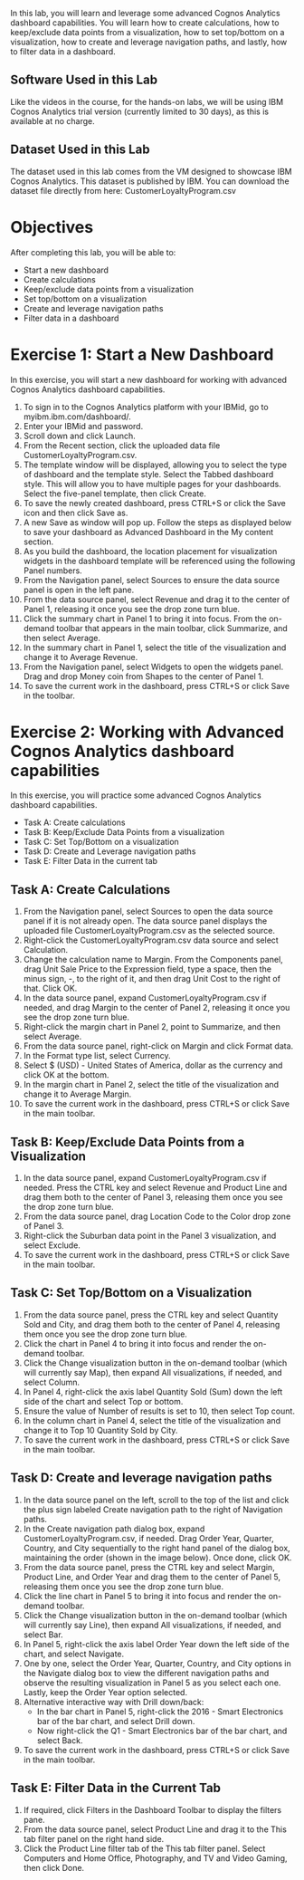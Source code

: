 In this lab, you will learn and leverage some advanced Cognos Analytics dashboard capabilities. You will learn how to create calculations, how to keep/exclude data points from a visualization, how to set top/bottom on a visualization, how to create and leverage navigation paths, and lastly, how to filter data in a dashboard.

## Software Used in this Lab
Like the videos in the course, for the hands-on labs, we will be using IBM Cognos Analytics trial version (currently limited to 30 days), as this is available at no charge.

## Dataset Used in this Lab
The dataset used in this lab comes from the VM designed to showcase IBM Cognos Analytics. This dataset is published by IBM. You can download the dataset file directly from here: CustomerLoyaltyProgram.csv

# Objectives
After completing this lab, you will be able to:

- Start a new dashboard
- Create calculations
- Keep/exclude data points from a visualization
- Set top/bottom on a visualization
- Create and leverage navigation paths
- Filter data in a dashboard

# Exercise 1: Start a New Dashboard
In this exercise, you will start a new dashboard for working with advanced Cognos Analytics dashboard capabilities.

1. To sign in to the Cognos Analytics platform with your IBMid, go to myibm.ibm.com/dashboard/.
2. Enter your IBMid and password.
3. Scroll down and click Launch.
4. From the Recent section, click the uploaded data file CustomerLoyaltyProgram.csv.
5. The template window will be displayed, allowing you to select the type of dashboard and the template style. Select the Tabbed dashboard style. This will allow you to have multiple pages for your dashboards. Select the five-panel template, then click Create.
6. To save the newly created dashboard, press CTRL+S or click the Save icon and then click Save as.
7. A new Save as window will pop up. Follow the steps as displayed below to save your dashboard as Advanced Dashboard in the My content section.
8. As you build the dashboard, the location placement for visualization widgets in the dashboard template will be referenced using the following Panel numbers.
9. From the Navigation panel, select Sources to ensure the data source panel is open in the left pane.
10. From the data source panel, select Revenue and drag it to the center of Panel 1, releasing it once you see the drop zone turn blue.
11. Click the summary chart in Panel 1 to bring it into focus. From the on-demand toolbar that appears in the main toolbar, click Summarize, and then select Average.
12. In the summary chart in Panel 1, select the title of the visualization and change it to Average Revenue.
13. From the Navigation panel, select Widgets to open the widgets panel. Drag and drop Money coin from Shapes to the center of Panel 1.
14. To save the current work in the dashboard, press CTRL+S or click Save in the toolbar.

# Exercise 2: Working with Advanced Cognos Analytics dashboard capabilities
In this exercise, you will practice some advanced Cognos Analytics dashboard capabilities.

- Task A: Create calculations
- Task B: Keep/Exclude Data Points from a visualization
- Task C: Set Top/Bottom on a visualization
- Task D: Create and Leverage navigation paths
- Task E: Filter Data in the current tab

## Task A: Create Calculations
1. From the Navigation panel, select Sources to open the data source panel if it is not already open. The data source panel displays the uploaded file CustomerLoyaltyProgram.csv as the selected source.
2. Right-click the CustomerLoyaltyProgram.csv data source and select Calculation.
3. Change the calculation name to Margin. From the Components panel, drag Unit Sale Price to the Expression field, type a space, then the minus sign, -, to the right of it, and then drag Unit Cost to the right of that. Click OK.
4. In the data source panel, expand CustomerLoyaltyProgram.csv if needed, and drag Margin to the center of Panel 2, releasing it once you see the drop zone turn blue.
5. Right-click the margin chart in Panel 2, point to Summarize, and then select Average.
6. From the data source panel, right-click on Margin and click Format data.
7. In the Format type list, select Currency.
8. Select $ (USD) - United States of America, dollar as the currency and click OK at the bottom.
9. In the margin chart in Panel 2, select the title of the visualization and change it to Average Margin.
10. To save the current work in the dashboard, press CTRL+S or click Save in the main toolbar.

## Task B: Keep/Exclude Data Points from a Visualization
1. In the data source panel, expand CustomerLoyaltyProgram.csv if needed. Press the CTRL key and select Revenue and Product Line and drag them both to the center of Panel 3, releasing them once you see the drop zone turn blue.
2. From the data source panel, drag Location Code to the Color drop zone of Panel 3.
3. Right-click the Suburban data point in the Panel 3 visualization, and select Exclude.
4. To save the current work in the dashboard, press CTRL+S or click Save in the main toolbar.

## Task C: Set Top/Bottom on a Visualization
1. From the data source panel, press the CTRL key and select Quantity Sold and City, and drag them both to the center of Panel 4, releasing them once you see the drop zone turn blue.
2. Click the chart in Panel 4 to bring it into focus and render the on-demand toolbar.
3. Click the Change visualization button in the on-demand toolbar (which will currently say Map), then expand All visualizations, if needed, and select Column.
4. In Panel 4, right-click the axis label Quantity Sold (Sum) down the left side of the chart and select Top or bottom.
5. Ensure the value of Number of results is set to 10, then select Top count.
6. In the column chart in Panel 4, select the title of the visualization and change it to Top 10 Quantity Sold by City.
7. To save the current work in the dashboard, press CTRL+S or click Save in the main toolbar.

## Task D: Create and leverage navigation paths
1. In the data source panel on the left, scroll to the top of the list and click the plus sign labeled Create navigation path to the right of Navigation paths.
2. In the Create navigation path dialog box, expand CustomerLoyaltyProgram.csv, if needed. Drag Order Year, Quarter, Country, and City sequentially to the right hand panel of the dialog box, maintaining the order (shown in the image below). Once done, click OK.
3. From the data source panel, press the CTRL key and select Margin, Product Line, and Order Year and drag them to the center of Panel 5, releasing them once you see the drop zone turn blue.
4. Click the line chart in Panel 5 to bring it into focus and render the on-demand toolbar.
5. Click the Change visualization button in the on-demand toolbar (which will currently say Line), then expand All visualizations, if needed, and select Bar.
6. In Panel 5, right-click the axis label Order Year down the left side of the chart, and select Navigate.
7. One by one, select the Order Year, Quarter, Country, and City options in the Navigate dialog box to view the different navigation paths and observe the resulting visualization in Panel 5 as you select each one. Lastly, keep the Order Year option selected.
8. Alternative interactive way with Drill down/back:
   - In the bar chart in Panel 5, right-click the 2016 - Smart Electronics bar of the bar chart, and select Drill down.
   - Now right-click the Q1 - Smart Electronics bar of the bar chart, and select Back.
9. To save the current work in the dashboard, press CTRL+S or click Save in the main toolbar.

## Task E: Filter Data in the Current Tab
1. If required, click Filters in the Dashboard Toolbar to display the filters pane.
2. From the data source panel, select Product Line and drag it to the This tab filter panel on the right hand side.
3. Click the Product Line filter tab of the This tab filter panel. Select Computers and Home Office, Photography, and TV and Video Gaming, then click Done.
